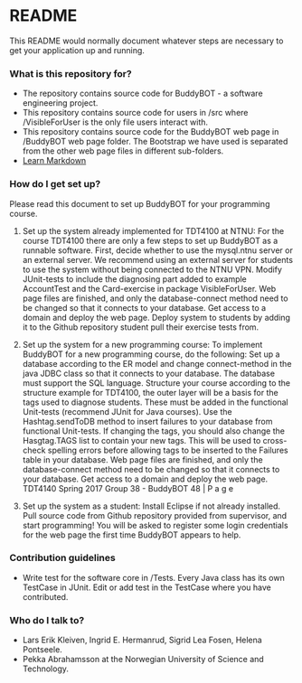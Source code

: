 # README #

This README would normally document whatever steps are necessary to get your application up and running.

### What is this repository for? ###

* The repository contains source code for BuddyBOT - a software engineering project. 
* This repository contains source code for users in /src where /VisibleForUser is the only file users interact with. 
* This repository contains source code for the BuddyBOT web page in /BuddyBOT web page folder. The Bootstrap we have used is separated from the other web page files in different sub-folders.
* [Learn Markdown](https://bitbucket.org/tutorials/markdowndemo)

### How do I get set up? ###

Please read this document to set up BuddyBOT for your programming course.

1. Set up the system already implemented for TDT4100 at NTNU: For the course TDT4100 there are only a few steps to set up BuddyBOT as a runnable software. First, decide whether to use the mysql.ntnu server or an external server. We recommend using an external server for students to use the system without being connected to the NTNU VPN. Modify JUnit-tests to include the diagnosing part added to example AccountTest and the Card-exercise in package VisibleForUser. Web page files are finished, and only the database-connect method need to be changed so that it connects to your database. Get access to a domain and deploy the web page. Deploy system to students by adding it to the Github repository student pull their exercise tests from.

2. Set up the system for a new programming course: To implement BuddyBOT for a new programming course, do the following: Set up a database according to the ER model and change connect-method in the java JDBC class so that it connects to your database. The database must support the SQL language. Structure your course according to the structure example for TDT4100, the outer layer will be a basis for the tags used to diagnose students. These must be added in the functional Unit-tests (recommend JUnit for Java courses). Use the Hashtag.sendToDB method to insert failures to your database from functional Unit-tests. If changing the tags, you should also change the Hasgtag.TAGS list to contain your new tags. This will be used to cross-check spelling errors before allowing tags to be inserted to the Failures table in your database. Web page files are finished, and only the database-connect method need to be changed so that it connects to your database. Get access to a domain and deploy the web page.
TDT4140 Spring 2017 Group 38 - BuddyBOT 48 | P a g e

3. Set up the system as a student: Install Eclipse if not already installed. Pull source code from Github repository provided from supervisor, and start programming! You will be asked to register some login credentials for the web page the first time BuddyBOT appears to help.

### Contribution guidelines ###

* Write test for the software core in /Tests. Every Java class has its own TestCase in JUnit. Edit or add test in the TestCase where you have contributed.

### Who do I talk to? ###

* Lars Erik Kleiven, Ingrid E. Hermanrud, Sigrid Lea Fosen, Helena Pontseele.
* Pekka Abrahamsson at the Norwegian University of Science and Technology.